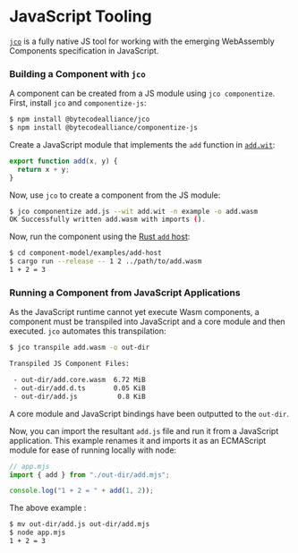 # JavaScript Tooling

[`jco`](https://github.com/bytecodealliance/jco) is a fully native JS tool for working with the
emerging WebAssembly Components specification in JavaScript.

### Building a Component with `jco`

A component can be created from a JS module using `jco componentize`. First, install `jco` and
`componentize-js`:

```sh
$ npm install @bytecodealliance/jco
$ npm install @bytecodealliance/componentize-js
```

Create a JavaScript module that implements the `add` function in [`add.wit`](https://github.com/bytecodealliance/component-docs/tree/main/component-model/examples/example-host/add.wit):

```js
export function add(x, y) {
  return x + y;
}
```

Now, use `jco` to create a component from the JS module:

```sh
$ jco componentize add.js --wit add.wit -n example -o add.wasm
OK Successfully written add.wasm with imports ().
```

Now, run the component using the [Rust `add` host](./rust.md#creating-a-command-component-with-cargo-component):

```sh
$ cd component-model/examples/add-host
$ cargo run --release -- 1 2 ../path/to/add.wasm
1 + 2 = 3
```

### Running a Component from JavaScript Applications

As the JavaScript runtime cannot yet execute Wasm components, a component must be transpiled into
JavaScript and a core module and then executed. `jco` automates this transpilation:

```sh
$ jco transpile add.wasm -o out-dir

Transpiled JS Component Files:

 - out-dir/add.core.wasm  6.72 MiB
 - out-dir/add.d.ts       0.05 KiB
 - out-dir/add.js          0.8 KiB
```

A core module and JavaScript bindings have been outputted to the `out-dir`.

Now, you can import the resultant `add.js` file and run it from a JavaScript application. This
example renames it and imports it as an ECMAScript module for ease of running locally with node:

```mjs
// app.mjs
import { add } from "./out-dir/add.mjs";

console.log("1 + 2 = " + add(1, 2));
```

The above example :

```sh
$ mv out-dir/add.js out-dir/add.mjs
$ node app.mjs
1 + 2 = 3
```
